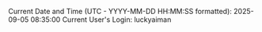Current Date and Time (UTC - YYYY-MM-DD HH:MM:SS formatted): 2025-09-05 08:35:00
Current User's Login: luckyaiman
